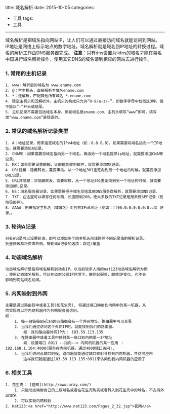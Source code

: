 title: 域名解析
date: 2015-10-05
categories:
- 工具
tags:
- 工具
---
域名解析是把域名指向网站IP，让人们可以通过直接访问域名就能访问到网站。
IP地址是网络上标示站点的数字地址。域名解析就是域名到IP地址的转换过程。域名的解析工作由DNS服务器完成。
**注意**：只有dns设置为iidns的域名才能在易名中国进行域名解析操作，使用其它DNS的域名请到相应的网站去进行操作。

### 1. 常用的主机记录
    1. www：解析后的域名为 www.ename.com 
    2. @：空主机头，直接解析主域名ename.com 
    3. *：泛解析，匹配其他所有域名 *.ename.com
    4. 除空主机头和泛解析外，主机头的构成只允许“0-9/a-z/-”，即数字字母中划线这3种，但不能以“-”开头或结尾。
    5. 主机记录不需要包括域名本身。例如域名是ename.com，主机头填写“www”即可，填写成“www.ename.com”是错误的。

### 2. 常见的域名解析记录类型
    1. A：地址记录，用来指定域名的IPv4地址（如：8.8.8.8），如果需要将域名指向一个IP地址，就需要添加A记录。 
    2. CNAME：如果需要将域名指向另一个域名，再由另一个域名提供ip地址，就需要添加CNAME记录。 
    3. MX：如果需要设置邮箱，让邮箱能收到邮件，就需要添加MX记录。 
    4. URL隐藏：隐藏转发，需要审核。从一个地址301重定向到另一个地址的时候，就需要添加URL记录。 
    5. URL非隐藏：非隐藏转发，需要审核，从一个地址301重定向到另一个地址的时候，就需要添加URL记录。 
    6. NS：域名服务器记录，如果需要把子域名交给其他DNS服务商解析，就需要添加NS记录。 
    7. TXT：在这里可以填写任何东西，长度限制200。绝大多数的TXT记录是用来做SPF记录（反垃圾邮件）。 
    8. AAAA：用来指定主机名（或域名）对应的IPv6地址（例如：ff06:0:0:0:0:0:0:c3）记录。。
### 3. 轮询A记录
    只有A记录可以设置轮询，即可以添加多个同主机头同线路但不同记录值的解析记录。
    批量修改解析页面右侧，有轮询A记录的选项：跳过/覆盖

### 4. 动态域名解析
    动态域名解析是指将域名解析到动态IP。以当前较多人用的nat123动态域名解析为例
    ，使用动态域名解析，可以在动态公网IP环境下，做网站服务，即使IP变化，也不会
    影响到网站域名访问。

### 5. 内网映射到外网
    主要是通过路由其中或者工具(如花生壳), 将通过端口映射到内网中的某一机器，从
    而实现可以将内网机器作为外网服务器访问。
    如：
        1. 每一台链接到wlan的网络都会有一个外网地址，路由器中可以查看
        2. 当我们通过访问这个外网IP时，就能找到我们的路由器。
            如：我的路由器外网IP为： 183.59.113.135
        3. 在路由器中或者工具中映射某一端口到内网某一IP地址
            如：设置端口 8911 --指向--> 内网机机器的某一应用 ： 192.168.1.104:4000(服务在内网机器，通过4000端口访问), 
        4. 当我们访问此端口时候，路由器就能通过端口映射寻找到内网机器，并访问应用
            这样我们就能通过183.59.113.135:8911来访问到我内网机器的应用了

### 6. 相关工具
    1. 花生壳： [官网](http://www.oray.com/)
        1. 只能动态映射自己的二级域名或者在花生壳购买或者转入到花生壳中的域名，不支持外部域名
        2. 可以实现内网映射
    2. Nat123:<a href="http://www.nat123.com/Pages_2_32.jsp">官网</a>